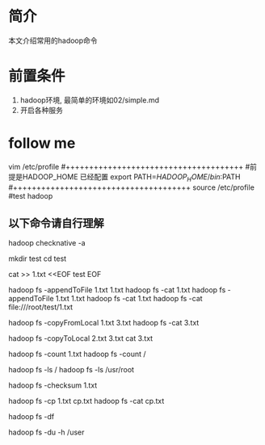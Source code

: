 # 简介
本文介绍常用的hadoop命令

# 前置条件
1. hadoop环境, 最简单的环境如02/simple.md
2. 开启各种服务


# follow me
 vim /etc/profile
#++++++++++++++++++++++++++++++++++++++
#前提是HADOOP_HOME 已经配置
export PATH=${HADOOP_HOME}/bin:$PATH
#++++++++++++++++++++++++++++++++++++++
source /etc/profile
#test
hadoop

## 以下命令请自行理解
 hadoop checknative -a
 
 mkdir test
 cd test

 cat >> 1.txt <<EOF
 test
 EOF

hadoop fs -appendToFile 1.txt 1.txt
hadoop fs -cat 1.txt
hadoop fs -appendToFile 1.txt 1.txt
hadoop fs -cat 1.txt
hadoop fs -cat file:///root/test/1.txt

hadoop fs -copyFromLocal 1.txt 3.txt
hadoop fs -cat 3.txt

hadoop fs -copyToLocal 2.txt 3.txt
cat 3.txt

hadoop fs -count 1.txt
hadoop fs -count /

hadoop fs -ls /
hadoop fs -ls /usr/root

hadoop fs -checksum 1.txt

hadoop fs -cp 1.txt cp.txt
hadoop fs -cat cp.txt

 hadoop fs -df

 hadoop fs -du -h  /user
